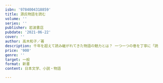 ```yaml
---
isbn: '9784004318859'
title: 源氏物語を読む
volume: ''
series: ''
publisher: 岩波書店
pubdate: '2021-06-22'
cover: ''
author: 高木和子／著
description: 千年を超えて読み継がれてきた物語の魅力とは？ 一つ一つの巻を丁寧に「読む」ことからその本質に迫る。
price: '900'
genre: ''
target: 一般
format: 新書
content: 日本文学、小説・物語

---
```

